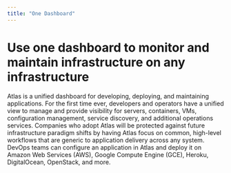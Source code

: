 ```yaml
---
title: "One Dashboard"
---
```

# Use one dashboard to monitor and maintain infrastructure on any infrastructure

Atlas is a unified dashboard for developing, deploying, and maintaining applications. For the first time ever, developers and operators have a unified view to manage and provide visibility for servers, containers, VMs, configuration management, service discovery, and additional operations services. Companies who adopt Atlas will be protected against future infrastructure paradigm shifts by having Atlas focus on common, high-level workflows that are generic to application delivery across any system. DevOps teams can configure an application in Atlas and deploy it on Amazon Web Services (AWS), Google Compute Engine (GCE), Heroku, DigitalOcean, OpenStack, and more. 